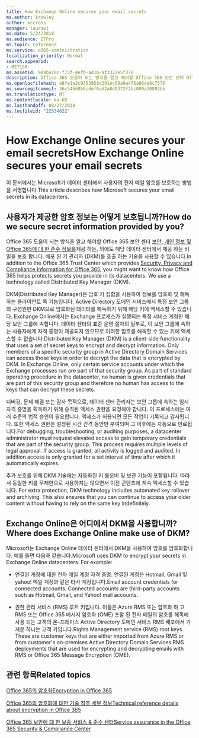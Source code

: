 ```yaml
---
title: How Exchange Online secures your email secrets
ms.author: krowley
author: kccross
manager: laurawi
ms.date: 5/24/2018
ms.audience: ITPro
ms.topic: reference
ms.service: o365-administration
localization_priority: Normal
search.appverid:
- MET150
ms.assetid: 989ba10c-f73f-4efb-ad1b-af3322e5f376
description: Office 365 도움이 되는 방식을 알고 해야할 Office 365 보안 센터 Office 365에 대 한 보안, 개인정보 보호 및 규정 준수 정보를 제공 하는, 외에도 해당 데이터 센터에서 제공 하는 비밀을 보호 합니다. 배포 된 키 관리자 (DKM)를 호출 하는 기술을 사용할 수 있습니다.
ms.openlocfilehash: a8fe1a2c9393958a391ec69a9a476a06de8c7576
ms.sourcegitcommit: 36c5466056cdef6ad2a8d9372f2bc009a30892bb
ms.translationtype: MT
ms.contentlocale: ko-KR
ms.lasthandoff: 08/27/2018
ms.locfileid: "22534022"
---
```

# <a name="how-exchange-online-secures-your-email-secrets"></a><span data-ttu-id="2c8ec-104">How Exchange Online secures your email secrets</span><span class="sxs-lookup"><span data-stu-id="2c8ec-104">How Exchange Online secures your email secrets</span></span>

<span data-ttu-id="2c8ec-105">이 문서에서는 Microsoft가 데이터 센터에서 사용자의 전자 메일 암호를 보호하는 방법을 서명합니다.</span><span class="sxs-lookup"><span data-stu-id="2c8ec-105">This article describes how Microsoft secures your email secrets in its datacenters.</span></span>
  
## <a name="how-do-we-secure-secret-information-provided-by-you"></a><span data-ttu-id="2c8ec-106">사용자가 제공한 암호 정보는 어떻게 보호됩니까?</span><span class="sxs-lookup"><span data-stu-id="2c8ec-106">How do we secure secret information provided by you?</span></span>

<span data-ttu-id="2c8ec-p102">Office 365 도움이 되는 방식을 알고 해야할 Office 365 보안 센터 [보안, 개인 정보 및 Office 365에 대 한 준수 정보를](https://go.microsoft.com/fwlink/?linkid=874644)제공 하는, 외에도 해당 데이터 센터에서 제공 하는 비밀을 보호 합니다. 배포 된 키 관리자 (DKM)를 호출 하는 기술을 사용할 수 있습니다.</span><span class="sxs-lookup"><span data-stu-id="2c8ec-p102">In addition to the Office 365 Trust Center which provides [Security, Privacy and Compliance Information for Office 365](https://go.microsoft.com/fwlink/?linkid=874644), you might want to know how Office 365 helps protects secrets you provide in its datacenters. We use a technology called Distributed Key Manager (DKM).</span></span>
  
<span data-ttu-id="2c8ec-p103">DKM(Distributed Key Manager)은 암호 키 집합을 사용하여 정보를 암호화 및 해독하는 클라이언트 쪽 기능입니다. Active Directory 도메인 서비스에서 특정 보안 그룹의 구성원만 DKM으로 암호화된 데이터를 해독하기 위해 해당 키에 액세스할 수 있습니다. Exchange Online에서는 Exchange 프로세스가 실행되는 특정 서비스 계정만 해당 보안 그룹에 속합니다. 데이터 센터의 표준 운영 절차의 일부로, 이 보안 그룹에 속하는 사용자에게 자격 증명이 제공되지 않으므로 이러한 암호를 해독할 수 있는 키에 액세스할 수 없습니다.</span><span class="sxs-lookup"><span data-stu-id="2c8ec-p103">Distributed Key Manager (DKM) is a client-side functionality that uses a set of secret keys to encrypt and decrypt information. Only members of a specific security group in Active Directory Domain Services can access those keys in order to decrypt the data that is encrypted by DKM. In Exchange Online, only certain service accounts under which the Exchange processes run are part of that security group. As part of standard operating procedure in the datacenter, no human is given credentials that are part of this security group and therefore no human has access to the keys that can decrypt these secrets.</span></span>
  
<span data-ttu-id="2c8ec-p104">디버깅, 문제 해결 또는 감사 목적으로, 데이터 센터 관리자는 보안 그룹에 속하는 임시 자격 증명을 획득하기 위해 승격된 액세스 권한을 요청해야 합니다. 이 프로세스에는 여러 수준의 법적 승인이 필요합니다. 액세스가 허용되면 모든 작업이 기록되고 감사됩니다. 또한 액세스 권한은 설정된 시간 간격 동안만 부여되며 그 이후에는 자동으로 만료됩니다.</span><span class="sxs-lookup"><span data-stu-id="2c8ec-p104">For debugging, troubleshooting, or auditing purposes, a datacenter administrator must request elevated access to gain temporary credentials that are part of the security group. This process requires multiple levels of legal approval. If access is granted, all activity is logged and audited. In addition access is only granted for a set interval of time after which it automatically expires.</span></span>
  
<span data-ttu-id="2c8ec-p105">추가 보호를 위해 DKM 기술에는 자동화된 키 롤오버 및 보관 기능이 포함됩니다. 따라서 동일한 키를 무제한으로 사용하지는 않으면서 이전 콘텐츠에 계속 액세스할 수 있습니다.
</span><span class="sxs-lookup"><span data-stu-id="2c8ec-p105">For extra protection, DKM technology includes automated key rollover and archiving. This also ensures that you can continue to access your older content without having to rely on the same key indefinitely.</span></span>
  
## <a name="where-does-exchange-online-make-use-of-dkm"></a><span data-ttu-id="2c8ec-119">Exchange Online은 어디에서 DKM을 사용합니까?</span><span class="sxs-lookup"><span data-stu-id="2c8ec-119">Where does Exchange Online make use of DKM?</span></span>

<span data-ttu-id="2c8ec-p106">Microsoft는 Exchange Online 데이터 센터에서 DKM을 사용하여 암호를 암호화합니다. 예를 들면 다음과 같습니다.</span><span class="sxs-lookup"><span data-stu-id="2c8ec-p106">Microsoft uses DKM to encrypt your secrets in Exchange Online datacenters. For example:</span></span>
  
- <span data-ttu-id="2c8ec-p107">연결된 계정에 대한 전자 메일 계정 자격 증명. 연결된 계정은 Hotmail, Gmail 및 yahoo! 메일 계정과 같은 타사 계정입니다.</span><span class="sxs-lookup"><span data-stu-id="2c8ec-p107">Email account credentials for connected accounts. Connected accounts are third-party accounts such as Hotmail, Gmail, and Yahoo! mail accounts.</span></span>
    
- <span data-ttu-id="2c8ec-p108">권한 관리 서비스 (RMS) 루트 키입니다. 이들은 Azure RMS 또는 암호화 하 고 RMS 또는 Office 365 메시지 암호화 (OME) 포함 된 전자 메일의 암호를 해독에 사용 되는 고객의 온-프레미스 Active Directory 도메인 서비스 RMS 배포에서 가져온 하나는 고객 키입니다.</span><span class="sxs-lookup"><span data-stu-id="2c8ec-p108">Rights Management service (RMS) root keys. These are customer keys that are either imported from Azure RMS or from customer's on-premises Active Directory Domain Services RMS deployments that are used for encrypting and decrypting emails with RMS or Office 365 Message Encryption (OME).</span></span>
    
## <a name="related-topics"></a><span data-ttu-id="2c8ec-127">관련 항목</span><span class="sxs-lookup"><span data-stu-id="2c8ec-127">Related topics</span></span>

[<span data-ttu-id="2c8ec-128">Office 365의 암호화</span><span class="sxs-lookup"><span data-stu-id="2c8ec-128">Encryption in Office 365</span></span>](encryption.md)
  
[<span data-ttu-id="2c8ec-129">Office 365의 암호화에 대한 기술 참조 세부 정보</span><span class="sxs-lookup"><span data-stu-id="2c8ec-129">Technical reference details about encryption in Office 365</span></span>](technical-reference-details-about-encryption.md)
  
[<span data-ttu-id="2c8ec-130">Office 365 보안에 대 한 보증 서비스 &amp; 준수 센터</span><span class="sxs-lookup"><span data-stu-id="2c8ec-130">Service assurance in the Office 365 Security &amp; Compliance Center</span></span>](https://go.microsoft.com/fwlink/?linkid=874645)
  

